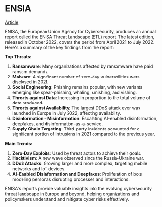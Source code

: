 # ENSIA

[Article](https://www.enisa.europa.eu/topics/cyber-threats/threats-and-trends)

ENISA, the European Union Agency for Cybersecurity, produces an annual report called the ENISA Threat Landscape (ETL) report. The latest edition, released in October 2022, covers the period from April 2021 to July 2022. Here's a summary of the key findings from the report:

**Top Threats:**
1. **Ransomware**: Many organizations affected by ransomware have paid ransom demands.
2. **Malware**: A significant number of zero-day vulnerabilities were disclosed in 2021.
3. **Social Engineering**: Phishing remains popular, with new variants emerging like spear-phishing, whaling, smishing, and vishing.
4. **Threats against Data**: Increasing in proportion to the total volume of data produced.
5. **Threats against Availability**: The largest DDoS attack ever was launched in Europe in July 2022, affecting availability.
6. **Disinformation – Misinformation**: Escalating AI-enabled disinformation, deepfakes, and disinformation-as-a-service.
7. **Supply Chain Targeting**: Third-party incidents accounted for a significant portion of intrusions in 2021 compared to the previous year.

**Main Trends:**
1. **Zero-Day Exploits**: Used by threat actors to achieve their goals.
2. **Hacktivism**: A new wave observed since the Russia-Ukraine war.
3. **DDoS Attacks**: Growing larger and more complex, targeting mobile networks and IoT devices.
4. **AI-Enabled Disinformation and Deepfakes**: Proliferation of bots modeling personas disrupting processes and interactions.

ENISA's reports provide valuable insights into the evolving cybersecurity threat landscape in Europe and beyond, helping organizations and policymakers understand and mitigate cyber risks effectively.
